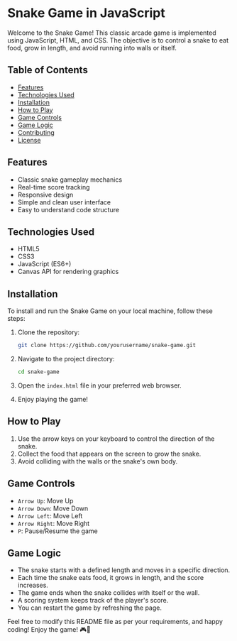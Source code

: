 # Snake Game in JavaScript

Welcome to the Snake Game! This classic arcade game is implemented using JavaScript, HTML, and CSS. The objective is to control a snake to eat food, grow in length, and avoid running into walls or itself. 

## Table of Contents

- [Features](#features)
- [Technologies Used](#technologies-used)
- [Installation](#installation)
- [How to Play](#how-to-play)
- [Game Controls](#game-controls)
- [Game Logic](#game-logic)
- [Contributing](#contributing)
- [License](#license)

## Features

- Classic snake gameplay mechanics
- Real-time score tracking
- Responsive design
- Simple and clean user interface
- Easy to understand code structure

## Technologies Used

- HTML5
- CSS3
- JavaScript (ES6+)
- Canvas API for rendering graphics

## Installation

To install and run the Snake Game on your local machine, follow these steps:

1. Clone the repository:

   ```bash
   git clone https://github.com/yourusername/snake-game.git
   ```

2. Navigate to the project directory:

   ```bash
   cd snake-game
   ```

3. Open the `index.html` file in your preferred web browser.

4. Enjoy playing the game!

## How to Play

1. Use the arrow keys on your keyboard to control the direction of the snake.
2. Collect the food that appears on the screen to grow the snake.
3. Avoid colliding with the walls or the snake's own body.

## Game Controls

- `Arrow Up`: Move Up
- `Arrow Down`: Move Down
- `Arrow Left`: Move Left
- `Arrow Right`: Move Right
- `P`: Pause/Resume the game

## Game Logic

- The snake starts with a defined length and moves in a specific direction.
- Each time the snake eats food, it grows in length, and the score increases.
- The game ends when the snake collides with itself or the wall.
- A scoring system keeps track of the player's score.
- You can restart the game by refreshing the page.




Feel free to modify this README file as per your requirements, and happy coding! Enjoy the game! 🎮🐍
